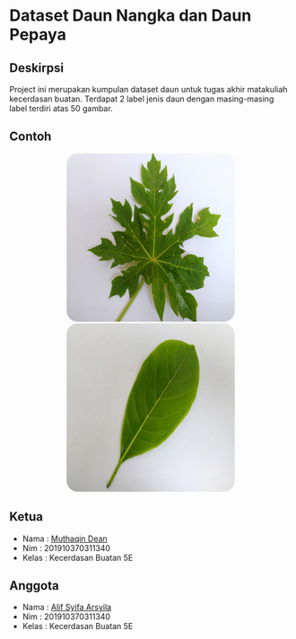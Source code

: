# Dataset Daun Nangka dan Daun Pepaya

## Deskirpsi
Project ini merupakan kumpulan dataset daun untuk tugas akhir matakuliah kecerdasan buatan. Terdapat 2 label jenis daun dengan masing-masing label terdiri atas 50 gambar.


## Contoh
<p align="center">
<img src="/Dataset/Pepaya/022.jpg" style="width: 300px;height: 300px;border-radius: 20px" />
<img src="/Dataset/Nangka/001.jpg" style="width: 300px;height: 300px;border-radius: 20px" />
<p>


## Ketua
- Nama : [Muthaqin Dean](https://github.com/qiqin "Muthaqin Dean")
- Nim : 201910370311340
- Kelas : Kecerdasan Buatan 5E 

## Anggota
- Nama : [Alif Syifa Arsyila](https://github.com/asyifaarsyila "Alif Syifa Arsyila")
- Nim : 201910370311340
- Kelas : Kecerdasan Buatan 5E
  

